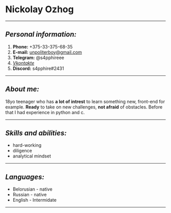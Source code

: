 # Nickolay Ozhog
****
## *Personal information:*
1. **Phone:** +375-33-375-68-35
2. **E-mail:** unpoliterboy@gmail.com
3. **Telegram:** @s4pphireee
4. *[Vkontakte](https://vk.com/s4pphireee)*
5. **Discord:** s4pphire#2431
----

## *About me:*
18yo teenager who has **a lot of intrest** to learn something new, front-end for example. **Ready** to take on new challenges, **not afraid** of obstacles. Before that I had experience in python and c.

----

## *Skills and abilities:*
* hard-working
* diligence
* analytical mindset

----
## *Languages:*
* Belorusian - native
* Russian - native 
* English - Intermidate
----